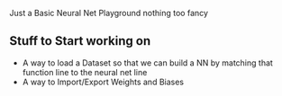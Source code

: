 Just a Basic Neural Net Playground nothing too fancy

## Stuff to Start working on 
- A way to load a Dataset so that we can build a NN by matching that function line to the neural net line
- A way to Import/Export Weights and Biases 